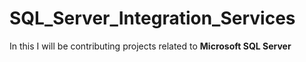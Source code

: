 # SQL_Server_Integration_Services

In this I will be contributing projects related to **Microsoft SQL Server** 

